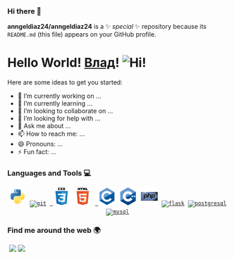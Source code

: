 ### Hi there 👋


**anngeldiaz24/anngeldiaz24** is a ✨ _special_ ✨ repository because its `README.md` (this file) appears on your GitHub profile.

<h1>
    Hello World! <a href="https://github.com/SmithyVL">Влад</a>!
    <img alt="Hi!" src="https://raw.githubusercontent.com/SmithyVL/SmithyVL/master/assets/hand.gif" width="25px">
  </h1>

Here are some ideas to get you started:

- 🔭 I’m currently working on ...
- 🌱 I’m currently learning ...
- 👯 I’m looking to collaborate on ...
- 🤔 I’m looking for help with ...
- 💬 Ask me about ...
- 📫 How to reach me: ...
- 😄 Pronouns: ...
- ⚡ Fun fact: ...

### Languages and Tools 💻
<p align="center"> 
<code><a href="https://www.python.org" target="_blank"><img src="https://raw.githubusercontent.com/devicons/devicon/master/icons/python/python-original.svg" alt="python" width="40" height="40"/></a></code>&nbsp;
<code><a href="https://git-scm.com/" target="_blank"><img src="https://www.vectorlogo.zone/logos/git-scm/git-scm-icon.svg" alt="git" width="40" height="40"/></a></code>&nbsp;
<code><a href="https://www.w3schools.com/css/" target="_blank"> <img src="https://raw.githubusercontent.com/devicons/devicon/master/icons/css3/css3-original-wordmark.svg" alt="css3" width="40" height="40"/></a></code>&nbsp;
<code><a href="https://www.w3schools.com/html/default.asp" target="_blank"><img src="https://raw.githubusercontent.com/devicons/devicon/master/icons/html5/html5-original-wordmark.svg" alt="html5" width="40" height="40"/></a></code>&nbsp;
<code><a href="https://www.cprogramming.com/" target="_blank"> <img src="https://raw.githubusercontent.com/devicons/devicon/master/icons/c/c-original.svg" alt="c" width="40" height="40"/></a></code>&nbsp;
<code><a href="https://cplusplus.com" target="_blank"><img src="https://raw.githubusercontent.com/devicons/devicon/master/icons/cplusplus/cplusplus-original.svg" alt="c++" width="40" height="40"/></a></code>&nbsp;
<code><a href="https://www.php.net" target="_blank"><img src="https://raw.githubusercontent.com/devicons/devicon/master/icons/php/php-original.svg" alt="php" width="40" height="40"/></a></code>&nbsp;
<code><a href="https://flask.palletsprojects.com/en/2.1.x/quickstart" target="_blank"><img src="https://www.probytes.net/wp-content/uploads/2018/10/flask-logo-png-transparent-797x1024.png" alt="flask" width="40" height="40"/></a></code>&nbsp;
<code><a href="https://www.postgresql.org" target="_blank"><img src="https://upload.wikimedia.org/wikipedia/commons/thumb/2/29/Postgresql_elephant.svg/1200px-Postgresql_elephant.svg.png" alt="postgresql" width="40" height="40"/></a></code>&nbsp;
<code><a href="https://www.mysql.com/products/workbench/" target="_blank"><img src="https://www.logo.wine/a/logo/MySQL/MySQL-Logo.wine.svg" alt="mysql" width="40" height="40"/></a></code>&nbsp;
</code>
</p>

### Find me around the web 🌍
<p align="left"> 
<code><a href="https://upload.wikimedia.org/wikipedia/commons/4/44/Facebook_Logo.png"><img src="" width="40"></a></code>
<a href="https://twitter.com/Chatra57643667"><img src="https://cdn2.iconfinder.com/data/icons/social-media-2285/512/1_Twitter3_colored_svg-128.png" width="40"></a>
<a href="https://t.me/Pulkit_Champ"><img src="https://cdn2.iconfinder.com/data/icons/social-media-applications/64/social_media_applications_19-telegram-256.png" width="40"></a>

</p>